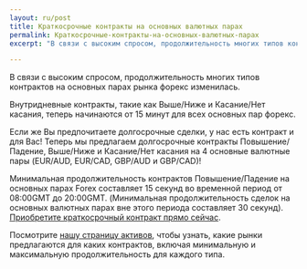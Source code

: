 ```yaml
---
layout: ru/post
title: Краткосрочные контракты на основных валютных парах
permalink: Краткосрочные-контракты-на-основных-валютных-парах
excerpt: "В связи с высоким спросом, продолжительность многих типов контрактов на основных парах рынка форекс изменилась. Внутридневные контракты, такие как Выше/Ниже и Касание/Нет касания, теперь начинаются от 15 минут для всех основных пар форекс."

---
```


В связи с высоким спросом, продолжительность многих типов контрактов на основных парах рынка форекс изменилась.

Внутридневные контракты, такие как Выше/Ниже и Касание/Нет касания, теперь начинаются от 15 минут для всех основных пар форекс.

Если же Вы предпочитаете долгосрочные сделки, у нас есть контракт и для Вас! Теперь мы предлагаем долгосрочные контракты Повышение/Падение, Выше/Ниже и Касание/Нет касания на 4 основные валютные пары (EUR/AUD, EUR/CAD, GBP/AUD и GBP/CAD)!

Минимальная продолжительность контрактов Повышение/Падение на основных парах Forex составляет 15 секунд во временной период от 08:00GMT до 20:00GMT. (Минимальная продолжительность сделок на основных валютных парах вне этого периода составляет 30 секунд). [Приобретите краткосрочный контракт прямо сейчас](https://www.binary.com/c/trade.cgi?market=forex&time=30s&form_name=risefall&expiry_&amount_&H=S0P&currency=USD&underlying_symbol=frxEURJPY&amount=100&date_&&l=RU&utm_medium=social&utm_source=blog&utm_content=whatsnew).

Посмотрите [нашу страницу активов](https://www.binary.com/c/asset_index.cgi?l=RU&utm_medium=social&utm_source=blog&utm_content=whatsnew), чтобы узнать, какие рынки предлагаются для каких контрактов, включая минимальную и максимальную продолжительность для каждого типа.

